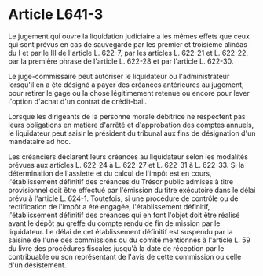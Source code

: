 # Article L641-3

Le jugement qui ouvre la liquidation judiciaire a les mêmes effets que ceux qui sont prévus en cas de sauvegarde par les premier et troisième alinéas du I et par le III de l'article L. 622-7, par les articles L. 622-21 et L. 622-22, par la première phrase de l'article L. 622-28 et par l'article L. 622-30.

Le juge-commissaire peut autoriser le liquidateur ou l'administrateur lorsqu'il en a été désigné à payer des créances antérieures au jugement, pour retirer le gage ou la chose légitimement retenue ou encore pour lever l'option d'achat d'un contrat de crédit-bail.

Lorsque les dirigeants de la personne morale débitrice ne respectent pas leurs obligations en matière d'arrêté et d'approbation des comptes annuels, le liquidateur peut saisir le président du tribunal aux fins de désignation d'un mandataire ad hoc.

Les créanciers déclarent leurs créances au liquidateur selon les modalités prévues aux articles L. 622-24 à L. 622-27 et L. 622-31 à L. 622-33. Si la détermination de l'assiette et du calcul de l'impôt est en cours, l'établissement définitif des créances du Trésor public admises à titre provisionnel doit être effectué par l'émission du titre exécutoire dans le délai prévu à l'article L. 624-1. Toutefois, si une procédure de contrôle ou de rectification de l'impôt a été engagée, l'établissement définitif, l'établissement définitif des créances qui en font l'objet doit être réalisé avant le dépôt au greffe du compte rendu de fin de mission par le liquidateur. Le délai de cet établissement définitif est suspendu par la saisine de l'une des commissions ou du comité mentionnés à l'article L. 59 du livre des procédures fiscales jusqu'à la date de réception par le contribuable ou son représentant de l'avis de cette commission ou celle d'un désistement.
